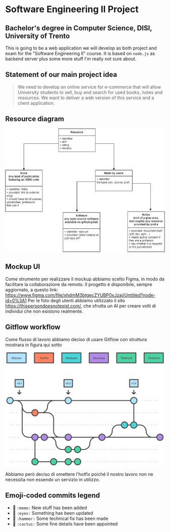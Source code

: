 # Software Engineering II Project
## Bachelor's degree in Computer Science, DISI, University of Trento
This is going to be a web application we will develop as both project and exam for the "Software Engineering II" course. It is based on `node.js` as backend server plus some more stuff I'm really not sure about.

## Statement of our main project idea
> We need to develop an online service for e-commerce that will allow University students to sell, buy and search for used books, notes and resources. We want to deliver a web	version of this service and a client application.

## Resource diagram
![resource-diagram](./img/resource-diagram.png)

## Mockup UI
Come strumento per realizzare il mockup abbiamo scelto Figma, in modo da facilitare la collaborazione da remoto. Il progetto è disponibile, sempre aggiornato,  a questo link: https://www.figma.com/file/xhdmM3btgecZYUBP0xJzaj/Untitled?node-id=0%3A1
Per le foto degli utenti abbiamo utilizzato il sito https://thispersondoesnotexist.com/, che sfrutta un AI per creare volti di individui che non esistono realmente.

## Gitflow workflow 
Come flusso di lavoro abbiamo deciso di usare Gitflow con struttura mostrara in figura qui sotto

![GitWorkflow](./img/gitFlow.png)

Abbiamo però deciso di omettere l'hotfix poiché il nostro lavoro non ne necessita non essendo un servizio in utilizzo.

## Emoji-coded commits legend
- 📝 `:memo:` New stuff has been added
- 👀 `:eyes:` Something has been updated
- 🔨 `:hammer:` Some techincal fix has been made
- 🌵 `:cactus:` Some fine details have been appointed

